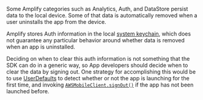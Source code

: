 Some Amplify categories such as Analytics, Auth, and DataStore persist data to the local device. Some of that data is automatically removed when a user uninstalls the app from the device.

Amplify stores Auth information in the local [system keychain](https://developer.apple.com/documentation/security/keychain_services), which does not guarantee any particular behavior around whether data is removed when an app is uninstalled.

Deciding on when to clear this auth information is not something that the SDK can do in a generic way, so App developers should decide when to clear the data by signing out. One strategy for accomplishing this would be to use [UserDefaults](https://developer.apple.com/documentation/foundation/userdefaults) to detect whether or not the app is launching for the first time, and invoking [`AWSMobileClient.signOut()`](~/sdk/auth/working-with-api.md#signout) if the app has not been launched before.